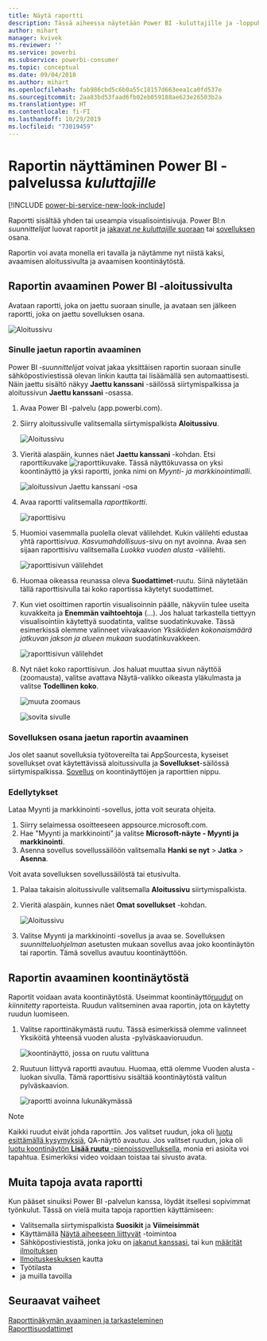 ```yaml
---
title: Näytä raportti
description: Tässä aiheessa näytetään Power BI -kuluttajille ja -loppukäyttäjille, kuinka Power BI -raportti avataan ja näytetään.
author: mihart
manager: kvivek
ms.reviewer: ''
ms.service: powerbi
ms.subservice: powerbi-consumer
ms.topic: conceptual
ms.date: 09/04/2018
ms.author: mihart
ms.openlocfilehash: fab986cbd5c6b0a55c18157d663eea1ca0fd537e
ms.sourcegitcommit: 2aa83bd53faad6fb02eb059188ae623e26503b2a
ms.translationtype: HT
ms.contentlocale: fi-FI
ms.lasthandoff: 10/29/2019
ms.locfileid: "73019459"
---
```

# <a name="view-a-report-in-the-power-bi-service-for-consumers"></a>Raportin näyttäminen Power BI -palvelussa *kuluttajille*

[!INCLUDE [power-bi-service-new-look-include](../includes/power-bi-service-new-look-include.md)]

Raportti sisältää yhden tai useampia visualisointisivuja. Power BI:n *suunnittelijat* luovat raportit ja [jakavat *ne kuluttajille* suoraan](end-user-shared-with-me.md) tai [sovelluksen](end-user-apps.md) osana. 

Raportin voi avata monella eri tavalla ja näytämme nyt niistä kaksi, avaamisen aloitussivulta ja avaamisen koontinäytöstä. 

<!-- add art-->


## <a name="open-a-report-from-power-bi-home"></a>Raportin avaaminen Power BI -aloitussivulta
Avataan raportti, joka on jaettu suoraan sinulle, ja avataan sen jälkeen raportti, joka on jaettu sovelluksen osana.

   ![Aloitussivu](./media/end-user-report-open/power-bi-home-canvas.png)

### <a name="open-a-report-that-has-been-shared-with-you"></a>Sinulle jaetun raportin avaaminen
Power BI *‑suunnittelijat* voivat jakaa yksittäisen raportin suoraan sinulle sähköpostiviestissä olevan linkin kautta tai lisäämällä sen automaattisesti. Näin jaettu sisältö näkyy **Jaettu kanssani** -säilössä siirtymispalkissa ja aloitussivun **Jaettu kanssani** -osassa.

1. Avaa Power BI -palvelu (app.powerbi.com).

2. Siirry aloitussivulle valitsemalla siirtymispalkista **Aloitussivu**.  

   ![Aloitussivu](./media/end-user-report-open/power-bi-select-home-new.png)
   
3. Vieritä alaspäin, kunnes näet **Jaettu kanssani** -kohdan. Etsi raporttikuvake ![raporttikuvake](./media/end-user-report-open/power-bi-report-icon.png). Tässä näyttökuvassa on yksi koontinäyttö ja yksi raportti, jonka nimi on *Myynti- ja markkinointimalli*. 
   
   ![aloitussivun Jaettu kanssani -osa](./media/end-user-report-open/power-bi-shared-new.png)

4. Avaa raportti valitsemalla *raporttikortti*.

   ![raporttisivu](./media/end-user-report-open/power-bi-open.png)

5. Huomioi vasemmalla puolella olevat välilehdet.  Kukin välilehti edustaa yhtä raportti*sivua*. *Kasvumahdollisuus*-sivu on nyt avoinna. Avaa sen sijaan raporttisivu valitsemalla *Luokka vuoden alusta* -välilehti. 

   ![raporttisivun välilehdet](./media/end-user-report-open/power-bi-ytd.png)

6. Huomaa oikeassa reunassa oleva **Suodattimet**-ruutu. Siinä näytetään tällä raporttisivulla tai koko raportissa käytetyt suodattimet.

7. Kun viet osoittimen raportin visualisoinnin päälle, näkyviin tulee useita kuvakkeita ja **Enemmän vaihtoehtoja** (...). Jos haluat tarkastella tiettyyn visualisointiin käytettyä suodatinta, valitse suodatinkuvake. Tässä esimerkissä olemme valinneet viivakaavion *Yksiköiden kokonaismäärä jatkuvan jakson ja alueen mukaan* suodatinkuvakkeen.

   ![raporttisivun välilehdet](./media/end-user-report-open/power-bi-visual-filters.png)

6. Nyt näet koko raporttisivun. Jos haluat muuttaa sivun näyttöä (zoomausta), valitse avattava Näytä-valikko oikeasta yläkulmasta ja valitse **Todellinen koko**.

   ![muuta zoomaus](./media/end-user-report-open/power-bi-fit-new.png)

   ![sovita sivulle](./media/end-user-report-open/power-bi-actual.png)

### <a name="open-a-report-that-is-part-of-an-app"></a>Sovelluksen osana jaetun raportin avaaminen
Jos olet saanut sovelluksia työtovereilta tai AppSourcesta, kyseiset sovellukset ovat käytettävissä aloitussivulla ja **Sovellukset**-säilössä siirtymispalkissa. [Sovellus](end-user-apps.md) on koontinäyttöjen ja raporttien nippu.

### <a name="prerequisites"></a>Edellytykset
Lataa Myynti ja markkinointi ‑sovellus, jotta voit seurata ohjeita.
1. Siirry selaimessa osoitteeseen appsource.microsoft.com.
1. Hae "Myynti ja markkinointi" ja valitse **Microsoft-näyte - Myynti ja markkinointi**.
1. Asenna sovellus sovellussäilöön valitsemalla **Hanki se nyt** > **Jatka** > **Asenna**. 

Voit avata sovelluksen sovellussäilöstä tai etusivulta.
1. Palaa takaisin aloitussivulle valitsemalla **Aloitussivu** siirtymispalkista.

7. Vieritä alaspäin, kunnes näet **Omat sovellukset** -kohdan.

   ![Aloitussivu](./media/end-user-report-open/power-bi-app.png)

8. Valitse Myynti ja markkinointi ‑sovellus ja avaa se. Sovelluksen *suunnitteluohjelman* asetusten mukaan sovellus avaa joko koontinäytön tai raportin. Tämä sovellus avautuu koontinäyttöön.  


## <a name="open-a-report-from-a-dashboard"></a>Raportin avaaminen koontinäytöstä
Raportit voidaan avata koontinäytöstä. Useimmat koontinäyttö[ruudut](end-user-tiles.md) on *kiinnitetty* raporteista. Ruudun valitseminen avaa raportin, jota on käytetty ruudun luomiseen. 

1. Valitse raporttinäkymästä ruutu. Tässä esimerkissä olemme valinneet Yksiköitä yhteensä vuoden alusta -pylväskaavioruudun.

    ![koontinäyttö, jossa on ruutu valittuna](./media/end-user-report-open/power-bi-dashboard.png)

2.  Ruutuun liittyvä raportti avautuu. Huomaa, että olemme Vuoden alusta -luokan sivulla. Tämä raporttisivu sisältää koontinäytöstä valitun pylväskaavion.

    ![raportti avoinna lukunäkymässä](./media/end-user-report-open/power-bi-report-tabs.png)

> [!NOTE]
> Kaikki ruudut eivät johda raporttiin. Jos valitset ruudun, joka oli [luotu esittämällä kysymyksiä](end-user-q-and-a.md), QA-näyttö avautuu. Jos valitset ruudun, joka oli [luotu koontinäytön **Lisää ruutu** -pienoissovelluksella](../service-dashboard-add-widget.md), monia eri asioita voi tapahtua. Esimerkiksi video voidaan toistaa tai sivusto avata.  


##  <a name="still-more-ways-to-open-a-report"></a>Muita tapoja avata raportti
Kun pääset sinuiksi Power BI -palvelun kanssa, löydät itsellesi sopivimmat työnkulut. Tässä on vielä muita tapoja raporttien käyttämiseen:
- Valitsemalla siirtymispalkista **Suosikit** ja **Viimeisimmät**    
- Käyttämällä [Näytä aiheeseen liittyvät](end-user-related.md) -toimintoa    
- Sähköpostiviestistä, jonka joku on [jakanut kanssasi](../service-share-reports.md), tai kun [määrität ilmoituksen](end-user-alerts.md)    
- [Ilmoituskeskuksen](end-user-notification-center.md) kautta    
- Työtilasta
- ja muilla tavoilla

## <a name="next-steps"></a>Seuraavat vaiheet
[Raporttinäkymän avaaminen ja tarkasteleminen](end-user-dashboard-open.md)    
[Raporttisuodattimet](end-user-report-filter.md)


